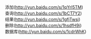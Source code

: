 添加(http://yun.baidu.com/s/1qYrI5TM)</br>
查询(http://yun.baidu.com/s/1bCT7Y2)</br>
结果(http://yun.baidu.com/s/1gfjTwsj)</br>
删除(http://yun.baidu.com/s/1hsdfH9i)</br>
数据库(http://yun.baidu.com/s/1cdrWhK)</br>
